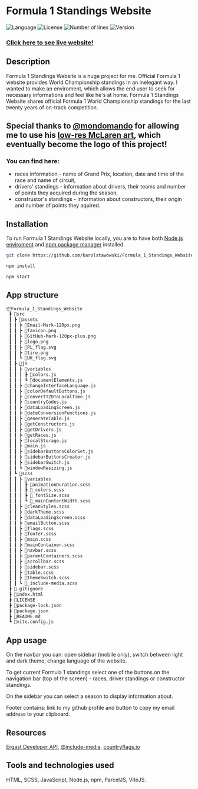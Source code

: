 # Formula 1 Standings Website

![Language](https://img.shields.io/badge/language-JavaScript-3993fa)
![License](https://img.shields.io/github/license/karolstawowski/Formula_1_Standings_Website?color=3993fa)
![Number of lines](https://img.shields.io/tokei/lines/github/karolstawowski/Formula_1_Standings_Website?color=3993fa)
![Version](https://img.shields.io/badge/version-1.0.0.0-3993fa) <br>

### <a href="https://karolstawowski.github.io/Formula_1_Standings_Website/">Click here to see live website!</a>

## Description
Formula 1 Standings Website is a huge project for me. Official Formula 1 website provides World Championship standings in an inelegant way. 
I wanted to make an enviroment, which allows the end user to seek for necessary informations and feel like he's at home. Formula 1 Standings Website shares official Formula 1 World Championship standings for the last twenty years of on-track competition. 

## Special thanks to <a href="https://www.reddit.com/user/mondomando">@mondomando</a> for allowing me to use his <a href="https://www.reddit.com/r/formula1/comments/lx6d0y/oc_ayrton_senna_lowres_art/">low-res McLaren art</a>, which eventually become the logo of this project!

### You can find here:
- races information - name of Grand Prix, location, date and time of the race and name of circuit,
- drivers' standings - information about drivers, their teams and number of points they acquired during the season,
- construstor's standings - information about constructors, their origin and number of points they aquired.

## Installation

To run Formula 1 Standings Website locally, you are to have both <a href="https://nodejs.org/en/download/">Node.js enviroment</a> and <a href="https://docs.npmjs.com/downloading-and-installing-node-js-and-npm">npm package manager</a> installed. 

```bash
git clone https://github.com/karolstawowski/Formula_1_Standings_Website.git
```

```bash
npm install
```

```bash
npm start
```

## App structure 
```bash
📦Formula_1_Standings_Website
 ┣ 📂src
 ┃ ┣ 📂assets
 ┃ ┃ ┣ 📜Email-Mark-120px.png
 ┃ ┃ ┣ 📜favicon.png
 ┃ ┃ ┣ 📜GitHub-Mark-120px-plus.png
 ┃ ┃ ┣ 📜logo.png
 ┃ ┃ ┣ 📜PL_flag.svg
 ┃ ┃ ┣ 📜tire.png
 ┃ ┃ ┗ 📜UK_flag.svg
 ┃ ┣ 📂js
 ┃ ┃ ┣ 📂variables
 ┃ ┃ ┃ ┣ 📜colors.js
 ┃ ┃ ┃ ┗ 📜documentElements.js
 ┃ ┃ ┣ 📜changeInterfaceLanguage.js
 ┃ ┃ ┣ 📜colorDefaultButtons.js
 ┃ ┃ ┣ 📜convertTZDToLocalTime.js
 ┃ ┃ ┣ 📜countryCodes.js
 ┃ ┃ ┣ 📜dataLoadingScreen.js
 ┃ ┃ ┣ 📜dateConversionFunctions.js
 ┃ ┃ ┣ 📜generateTable.js
 ┃ ┃ ┣ 📜getConstructors.js
 ┃ ┃ ┣ 📜getDrivers.js
 ┃ ┃ ┣ 📜getRaces.js
 ┃ ┃ ┣ 📜localStorage.js
 ┃ ┃ ┣ 📜main.js
 ┃ ┃ ┣ 📜sidebarButtonsColorSet.js
 ┃ ┃ ┣ 📜sidebarButtonsCreator.js
 ┃ ┃ ┣ 📜sidebarSwitch.js
 ┃ ┃ ┗ 📜windowResizing.js
 ┃ ┗ 📂scss
 ┃ ┃ ┣ 📂variables
 ┃ ┃ ┃ ┣ 📜animationDuration.scss
 ┃ ┃ ┃ ┣ 📜_colors.scss
 ┃ ┃ ┃ ┣ 📜_fontSize.scss
 ┃ ┃ ┃ ┗ 📜_mainContentWidth.scss
 ┃ ┃ ┣ 📜cleanStyles.scss
 ┃ ┃ ┣ 📜darkTheme.scss
 ┃ ┃ ┣ 📜dataLoadingScreen.scss
 ┃ ┃ ┣ 📜emailButton.scss
 ┃ ┃ ┣ 📜flags.scss
 ┃ ┃ ┣ 📜footer.scss
 ┃ ┃ ┣ 📜main.scss
 ┃ ┃ ┣ 📜mainContainer.scss
 ┃ ┃ ┣ 📜navbar.scss
 ┃ ┃ ┣ 📜parentContainers.scss
 ┃ ┃ ┣ 📜scrollbar.scss
 ┃ ┃ ┣ 📜sidebar.scss
 ┃ ┃ ┣ 📜table.scss
 ┃ ┃ ┣ 📜themeSwitch.scss
 ┃ ┃ ┗ 📜_include-media.scss
 ┣ 📜.gitignore
 ┣ 📜index.html
 ┣ 📜LICENSE
 ┣ 📜package-lock.json
 ┣ 📜package.json
 ┣ 📜README.md
 ┗ 📜vite.config.js
```

## App usage

 On the navbar you can: open sidebar (mobile only), switch between light and dark theme, change language of the website.

 To get current Formula 1 standings select one of the buttons on the navigation bar (top of the screen) - races, driver standings or constructor standings.
 
 On the sidebar you can select a season to display information about.
 
 Footer contains: link to my github profile and button to copy my email address to your clipboard.

## Resources
<a href="http://ergast.com/mrd/">Ergast Developer API</a>, <a href="https://eduardoboucas.github.io/include-media/">@include-media</a>, <a href="www.countryflags.io">countryflags.io</a>

## Tools and technologies used
HTML, SCSS, JavaScript, Node.js, npm, ParcelJS, ViteJS.
